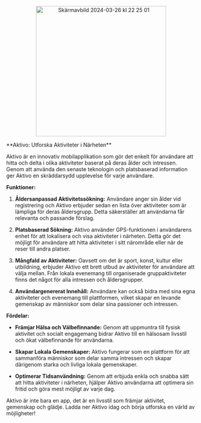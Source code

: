 <p align="center">
  <img width="347" alt="Skärmavbild 2024-03-26 kl 22 25 01" src="https://github.com/marcusgostasson/Aktivo/assets/143846336/d6e43b15-d4e2-4c2d-8436-7236d9db5573">
</p>
**Aktivo: Utforska Aktiviteter i Närheten**

Aktivo är en innovativ mobilapplikation som gör det enkelt för användare att hitta och delta i olika aktiviteter baserat på deras ålder och intressen. Genom att använda den senaste teknologin och platsbaserad information ger Aktivo en skräddarsydd upplevelse för varje användare.

**Funktioner:**

1. **Åldersanpassad Aktivitetssökning:** Användare anger sin ålder vid registrering och Aktivo erbjuder sedan en lista över aktiviteter som är lämpliga för deras åldersgrupp. Detta säkerställer att användarna får relevanta och passande förslag.

2. **Platsbaserad Sökning:** Aktivo använder GPS-funktionen i användarens enhet för att lokalisera och visa aktiviteter i närheten. Detta gör det möjligt för användare att hitta aktiviteter i sitt närområde eller när de reser till andra platser.

3. **Mångfald av Aktiviteter:** Oavsett om det är sport, konst, kultur eller utbildning, erbjuder Aktivo ett brett utbud av aktiviteter för användare att välja mellan. Från lokala evenemang till organiserade gruppaktiviteter finns det något för alla intressen och åldersgrupper.

4. **Användargenererat Innehåll:** Användare kan också bidra med sina egna aktiviteter och evenemang till plattformen, vilket skapar en levande gemenskap av människor som delar sina passioner och intressen.

**Fördelar:**

- **Främjar Hälsa och Välbefinnande:** Genom att uppmuntra till fysisk aktivitet och socialt engagemang bidrar Aktivo till en hälsosam livsstil och ökat välbefinnande för användarna.

- **Skapar Lokala Gemenskaper:** Aktivo fungerar som en plattform för att sammanföra människor som delar samma intressen och skapar därigenom starka och livliga lokala gemenskaper.

- **Optimerar Tidsanvändning:** Genom att erbjuda enkla och snabba sätt att hitta aktiviteter i närheten, hjälper Aktivo användarna att optimera sin fritid och göra mest möjligt av varje dag.

Aktivo är inte bara en app, det är en livsstil som främjar aktivitet, gemenskap och glädje. Ladda ner Aktivo idag och börja utforska en värld av möjligheter!
